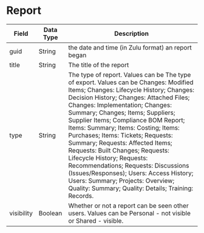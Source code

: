 # Report

| Field  | Data Type  | Description  |
|  --- |  --- |  --- | 
| guid  | String  | the date and time \(in Zulu format\) an report began  |
| title  | String  | The title of the report  |
| type  | String  | The type of report. Values can be The type of export. Values can be Changes: Modified Items; Changes: Lifecycle History; Changes: Decision History; Changes: Attached Files; Changes: Implementation; Changes: Summary; Changes; Items; Suppliers; Supplier Items; Compliance BOM Report; Items: Summary; Items: Costing; Items: Purchases; Items: Tickets; Requests: Summary; Requests: Affected Items; Requests: Built Changes; Requests: Lifecycle History; Requests: Recommendations; Requests: Discussions \(Issues/Responses\); Users: Access History; Users: Summary; Projects: Overview; Quality: Summary; Quality: Details; Training: Records.  |
| visibility  | Boolean  | Whether or not a report can be seen other users. Values can be Personal - not visible or Shared - visible.  |

